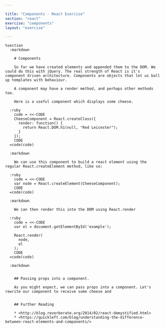 ```yaml
---

title: "Components - React Exercise"
section: "react"
exercise: "components"
layout: "exercise"

---
```


    %section
      :markdown

        # Components

        So far we have created elements and appended them to the DOM. We could do this with jQuery. The real strength of React is it's component driven architecture. Components are objects that let us ball up templates with behaviour.

        A component may have a render method, and perhaps other methods too.

        Here is a useful component which displays some cheese.

      :ruby
        code = <<-CODE
        CheeseComponent = React.createClass({
          render: function() {
            return React.DOM.h1(null, "Red Leicester");
          }
        });
        CODE
      =code(code)

      :markdown

        We can use this component to build a react element using the regular React.createElement method, like so:

      :ruby
        code = <<-CODE
        var node = React.createElement(CheeseComponent);
        CODE
      =code(code)

      :markdown

        We can then render this into the DOM using React.render

      :ruby
        code = <<-CODE
        var el = document.getElementById('example');

        React.render(
          node,
          el
        );
        CODE
      =code(code)

      :markdown


        ## Passing props into a component.

        As you might expect, we can pass props into a component. Let's rewrite our component to receive some cheese and


        ## Further Reading

        * <http://blog.reverberate.org/2014/02/react-demystified.html>
        * <https://quickleft.com/blog/understanding-the-difference-between-react-elements-and-components/>
